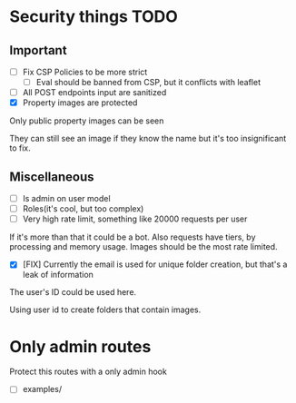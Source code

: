 # Security things TODO

## Important

- [ ] Fix CSP Policies to be more strict
    - [ ] Eval should be banned from CSP, but it conflicts with leaflet
- [ ] All POST endpoints input are sanitized
- [x] Property images are protected

Only public property images can be seen

They can still see an image if they know the name but it's too insignificant to fix.

## Miscellaneous

- [ ] Is admin on user model
- [ ] Roles(it's cool, but too complex)
- [ ] Very high rate limit, something like 20000 requests per user

If it's more than that it could be a bot.
Also requests have tiers, by processing and memory usage.
Images should be the most rate limited.

- [x] [FIX] Currently the email is used for unique folder creation, but that's a leak of information

The user's ID could be used here.

Using user id to create folders that contain images.

# Only admin routes

Protect this routes with a only admin hook

- [ ] examples/
